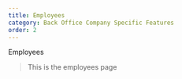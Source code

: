 ```yaml
---
title: Employees
category: Back Office Company Specific Features
order: 2
---
```


Employees

> This is the employees page
